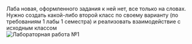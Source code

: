 Лаба новая, оформленного задания к ней нет, все только на словах.  
Нужно создать какой-либо второй класс по своему варианту (по требованиям 1 лабы 1 семестра) и реализовать взаимодействие с исходным классом  
![Лабораторная работа №1](ЛБ_01.%20Лабораторная%20работа%20№1.png)